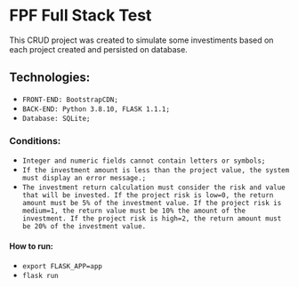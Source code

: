 # FPF Full Stack Test

This CRUD project was created to simulate some investiments based on each project created and persisted on database.

## Technologies: 

- `FRONT-END: BootstrapCDN;`
- `BACK-END: Python 3.8.10, FLASK 1.1.1;`
- `Database: SQLite;`

### Conditions: 

- `Integer and numeric fields cannot contain letters or symbols;`
- `If the investment amount is less than the project value, the system must display an error message.;`
- `The investment return calculation must consider the risk and value that will be invested. If the project risk is low=0, the return amount must be 5% of the investment value. If the project risk is medium=1, the return value must be 10% the amount of the investment. If the project risk is high=2, the return amount must be 20% of the investment value.`

#### How to run: 

- `export FLASK_APP=app`
- `flask run`